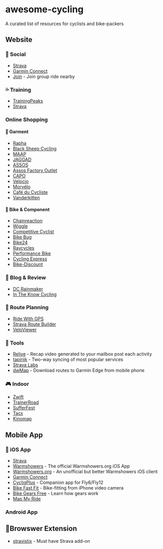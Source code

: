 # awesome-cycling
A curated list of resources for cyclists and bike-packers

## Website

### 🍻 Social
* [Strava](https://strava.com)
* [Garmin Connect](https://connect.garmin.com/) 
* [Join](https://www.relive.cc/) - Join group ride nearby

### 💦 Training
* [TrainingPeaks](https://www.trainingpeaks.com/)
* [Strava](https://strava.com)

### Online Shopping

#### 👕 Garment
* [Rapha](www.rapha.cc)
* [Black Sheep Cycling](https://au.blacksheepcycling.cc/)
* [MAAP](https://maap.cc/)
* [JAGGAD](http://jaggad.com/)
* [ASSOS](http://www.assos.com/)
* [Assos Factory Outlet](https://www.assosfactoryoutlet.com/)
* [CAPO](https://capocycling.com/)
* [Velocio](https://velocio.cc/)
* [Morvélo](https://www.morvelo.com/)
* [Café du Cycliste](cafeducycliste.com)
* [Vanderkitten](https://www.vanderkitten.com/)

#### 🔩 Bike & Component
* [Chainreaction](http://www.chainreactioncycles.com/)
* [Wiggle](http://wiggle.com)
* [Competitive Cyclist](https://www.competitivecyclist.com/)
* [Bike Bug](www.bikebug.com/)
* [Bike24](https://www.bike24.com/)
* [Raycycles](https://www.racycles.com/)
* [Performance Bike](www.performancebike.com/)
* [Cycling Express](www.cyclingexpress.com/)
* [Bike-Discount](https://www.bike-discount.de/)

### 📑 Blog & Review
* [DC Rainmaker](https://www.dcrainmaker.com/)
* [In The Know Cycling](https://intheknowcycling.com/)

### 🎯 Route Planning
* [Ride With GPS](https://ridewithgps.com/)
* [Strava Route Builder](https://www.strava.com/routes/new)
* [VeloViewer](https://veloviewer.com/)

### 🔧 Tools
* [Relive](https://www.relive.cc/) - Recap video generated to your mailbox post each activity
* [tapiriik](https://tapiriik.com/) - Two-way syncing of most popular services
* [Strava Labs](http://labs.strava.com/)
* [dwMap](https://dynamic.watch/) - Download routes to Garmin Edge from mobile phone

### 🎮 Indoor
* [Zwift](https://zwift.com/)
* [TrainerRoad](https://www.trainerroad.com/)
* [SufferFest](https://thesufferfest.com/)
* [Tacx](https://tacx.com/product/tacx-training-app/)
* [Kinomap](https://www.kinomap.com/apps/trainer)

## Mobile App
### 📲 iOS App
* [Strava](https://itunes.apple.com/us/app/strava-running-and-cycling-gps/id426826309?mt=8) 
* [Warmshowers](https://itunes.apple.com/us/app/warmshowers/id359056872?mt=8)  - The official Warmshowers.org iOS App
* [Warmshowers.org](https://itunes.apple.com/us/app/warmshowers-org/id1135174836?mt=8) - An unofficial but better Warmshowers iOS client 
* [Garmin Connect](https://itunes.apple.com/sg/app/garmin-connect-mobile/id583446403?mt=8)
* [CycliqPlus](https://itunes.apple.com/us/app/cycliqplus/id1024374948?mt=8) - Companion app for Fly6/Fly12 
* [Bike Fast Fit](https://itunes.apple.com/sg/app/bike-fast-fit/id710935084?mt=8) - Bike-fitting from iPhone video camera
* [Bike Gears Free](https://itunes.apple.com/us/app/bike-gears-free-bike-gear-calculator-free-cycling-gear/id527344926?mt=8) - Learn how gears work
* [Map My Ride](https://itunes.apple.com/us/app/map-my-ride-gps-cycling-route-tracker/id292223170?mt=8)

### Android App

## 🔨Browswer Extension
* [stravistix](http://thomaschampagne.github.io/stravistix/) - Must have Strava add-on
